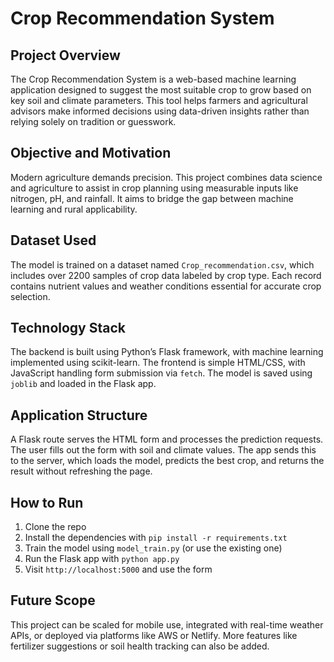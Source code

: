 # Crop Recommendation System

## Project Overview

The Crop Recommendation System is a web-based machine learning application designed to suggest the most suitable crop to grow based on key soil and climate parameters. This tool helps farmers and agricultural advisors make informed decisions using data-driven insights rather than relying solely on tradition or guesswork.

## Objective and Motivation

Modern agriculture demands precision. This project combines data science and agriculture to assist in crop planning using measurable inputs like nitrogen, pH, and rainfall. It aims to bridge the gap between machine learning and rural applicability.

## Dataset Used

The model is trained on a dataset named `Crop_recommendation.csv`, which includes over 2200 samples of crop data labeled by crop type. Each record contains nutrient values and weather conditions essential for accurate crop selection.

## Technology Stack

The backend is built using Python’s Flask framework, with machine learning implemented using scikit-learn. The frontend is simple HTML/CSS, with JavaScript handling form submission via `fetch`. The model is saved using `joblib` and loaded in the Flask app.

## Application Structure

A Flask route serves the HTML form and processes the prediction requests. The user fills out the form with soil and climate values. The app sends this to the server, which loads the model, predicts the best crop, and returns the result without refreshing the page.

## How to Run

1. Clone the repo
2. Install the dependencies with `pip install -r requirements.txt`
3. Train the model using `model_train.py` (or use the existing one)
4. Run the Flask app with `python app.py`
5. Visit `http://localhost:5000` and use the form

## Future Scope

This project can be scaled for mobile use, integrated with real-time weather APIs, or deployed via platforms like AWS or Netlify. More features like fertilizer suggestions or soil health tracking can also be added.
